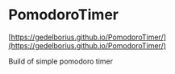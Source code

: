 # PomodoroTimer

[https://gedelborius.github.io/PomodoroTimer/](https://gedelborius.github.io/PomodoroTimer/)

Build of simple pomodoro timer
